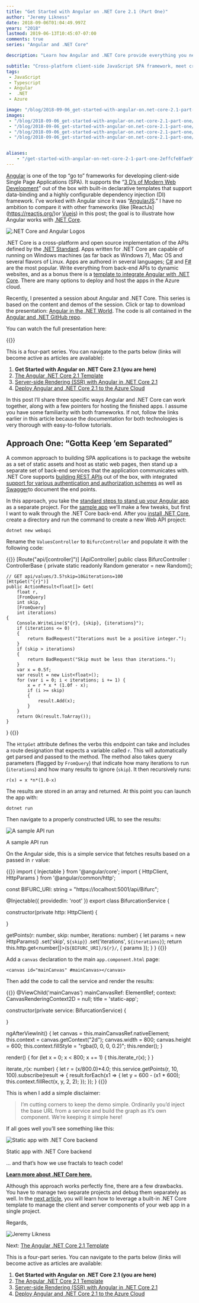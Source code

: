 ```yaml
---
title: "Get Started with Angular on .NET Core 2.1 (Part One)"
author: "Jeremy Likness"
date: 2018-09-06T01:04:49.997Z
years: "2018"
lastmod: 2019-06-13T10:45:07-07:00
comments: true
series: "Angular and .NET Core"

description: "Learn how Angular and .NET Core provide everything you need to deliver modern single page web applications. Set up a static web app with a dynamic REST API back-end."

subtitle: "Cross-platform client-side JavaScript SPA framework, meet cross-platform server-side .NET Core framework."
tags:
 - JavaScript 
 - Typescript 
 - Angular 
 -  .NET 
 - Azure 

image: "/blog/2018-09-06_get-started-with-angular-on.net-core-2.1-part-one/images/3.png" 
images:
 - "/blog/2018-09-06_get-started-with-angular-on.net-core-2.1-part-one/images/1.png" 
 - "/blog/2018-09-06_get-started-with-angular-on.net-core-2.1-part-one/images/2.png" 
 - "/blog/2018-09-06_get-started-with-angular-on.net-core-2.1-part-one/images/3.png" 
 - "/blog/2018-09-06_get-started-with-angular-on.net-core-2.1-part-one/images/4.gif" 


aliases:
    - "/get-started-with-angular-on-net-core-2-1-part-one-2effcfe8fae9"
---
```


[Angular](https://angular.io/) is one of the top “go to” frameworks for developing client-side Single Page Applications (SPA). It supports the “[3 D’s of Modern Web Development](/the-three-ds-of-modern-web-development-55d69fe048da)” out of the box with built-in declarative templates that support data-binding and a highly configurable dependency injection (DI) framework. I’ve worked with Angular since it was “[AngularJS](https://angularjs.org/).” I have no ambition to compare it with other frameworks (like [ReactJs] (https://reactjs.org/)or [Vuejs](https://vuejs.org/)) in this post; the goal is to illustrate how Angular works with [.NET Core](https://docs.microsoft.com/en-us/dotnet/core/introduction?utm_source=jeliknes&utm_medium=blog&utm_campaign=medium&WT.mc_id=medium-blog-jeliknes).

![.NET Core and Angular Logos](/blog/2018-09-06_get-started-with-angular-on.net-core-2.1-part-one/images/1.png)

.NET Core is a cross-platform and open source implementation of the APIs defined by the [.NET Standard](https://docs.microsoft.com/en-us/dotnet/standard/net-standard?utm_source=jeliknes&utm_medium=blog&utm_campaign=medium&WT.mc_id=medium-blog-jeliknes). Apps written for .NET Core are capable of running on Windows machines (as far back as Windows 7), Mac OS and several flavors of Linux. Apps are authored in several languages; [C#](https://docs.microsoft.com/en-us/dotnet/csharp/?utm_source=jeliknes&utm_medium=blog&utm_campaign=medium&WT.mc_id=medium-blog-jeliknes) and [F#](https://docs.microsoft.com/en-us/dotnet/fsharp/?utm_source=jeliknes&utm_medium=blog&utm_campaign=medium&WT.mc_id=medium-blog-jeliknes) are the most popular. Write everything from back-end APIs to dynamic websites, and as a bonus there is a [template to integrate Angular with .NET Core](https://docs.microsoft.com/en-us/aspnet/core/client-side/spa/angular?view=aspnetcore-2.1&tabs=visual-studio&utm_source=jeliknes&utm_medium=blog&utm_campaign=medium&WT.mc_id=medium-blog-jeliknes). There are many options to deploy and host the apps in the Azure cloud.

Recently, I presented a session about Angular and .NET Core. This series is based on the content and demos of the session. Click or tap to download the presentation: [Angular in the .NET World](https://jlikme.blob.core.windows.net/presentations/angularandnet.pptx?WT.mc_id=medium-blog-jeliknes). The code is all contained in the <i class="fab fa-github"></i> [Angular and .NET GitHub repo](https://github.com/JeremyLikness/angular-net).

You can watch the full presentation here:

{{<youtube xrzpYMstTvc>}}

This is a four-part series. You can navigate to the parts below (links will become active as articles are available):

1. **Get Started with Angular on .NET Core 2.1 (you are here)**
2. [The Angular .NET Core 2.1 Template](/the-angular-net-core-2-1-template-part-two-d4db52550764)
3. [Server-side Rendering (SSR) with Angular in .NET Core 2.1](/server-side-rendering-ssr-with-angular-in-net-core-2-1-part-three-481cb42d1ed2)
4. [Deploy Angular and .NET Core 2.1 to the Azure Cloud](/deploy-angular-and-net-core-2-1-to-the-azure-cloud-part-four-d68594807c7a)

In this post I’ll share three specific ways Angular and .NET Core can work together, along with a few pointers for hosting the finished apps. I assume you have some familiarity with both frameworks. If not, follow the links earlier in this article because the documentation for both technologies is very thorough with easy-to-follow tutorials.

## Approach One: “Gotta Keep ’em Separated”

A common approach to building SPA applications is to package the website as a set of static assets and host as static web pages, then stand up a separate set of back-end services that the application communicates with. .NET Core supports [building REST APIs](https://docs.microsoft.com/en-us/aspnet/core/web-api/?view=aspnetcore-2.1&utm_source=jeliknes&utm_medium=blog&utm_campaign=medium&WT.mc_id=medium-blog-jeliknes) out of the box, with integrated [support for various authentication and authorization schemes](https://docs.microsoft.com/en-us/aspnet/core/security/authentication/identity?view=aspnetcore-2.1&tabs=visual-studio&utm_source=jeliknes&utm_medium=blog&utm_campaign=medium&WT.mc_id=medium-blog-jeliknes) as well as [Swagger](https://docs.microsoft.com/en-us/aspnet/core/tutorials/web-api-help-pages-using-swagger?view=aspnetcore-2.1&utm_source=jeliknes&utm_medium=blog&utm_campaign=medium&WT.mc_id=medium-blog-jeliknes)to document the end points.

In this approach, you take the [standard steps to stand up your Angular app](https://angular.io/start?utm_source=jeliknes&utm_medium=blog&utm_campaign=medium&WT.mc_id=medium-blog-jeliknes) as a separate project. For the <i class="fab fa-github"></i> [sample app](https://github.com/JeremyLikness/angular-net) we’ll make a few tweaks, but first I want to walk through the .NET Core back-end. After you [install .NET Core](https://dotnet.microsoft.com/learn/get-started-with-dotnet-tutorial?utm_source=jeliknes&utm_medium=blog&utm_campaign=medium&WT.mc_id=medium-blog-jeliknes), create a directory and run the command to create a new Web API project:

`dotnet new webapi`

Rename the `ValuesController` to `BifurcController` and populate it with the following code:

{{<highlight CSharp>}}
[Route("api/[controller]")]
[ApiController]
public class BifurcController : ControllerBase
{
    private static readonly Random generator = new Random();

    // GET api/values/3.5?skip=10&iterations=100
    [HttpGet("{r}")]
    public ActionResult<float[]> Get(
        float r,
        [FromQuery] 
        int skip,
        [FromQuery] 
        int iterations)
    {
        Console.WriteLine($"{r}, {skip}, {iterations}");
        if (iterations <= 0)
        {
            return BadRequest("Iterations must be a positive integer.");
        }
        if (skip > iterations)
        {
            return BadRequest("Skip must be less than iterations.");
        }
        var x = 0.5f;
        var result = new List<float>();
        for (var i = 0; i < iterations; i += 1) {
            x = r * x * (1.0f - x);
            if (i >= skip) 
            {
                result.Add(x);
            }
        }
        return Ok(result.ToArray());
    }
}
{{</highlight>}}

The `HttpGet` attribute defines the verbs this endpoint can take and includes a route designation that expects a variable called `r`. This will automatically get parsed and passed to the method. The method also takes query parameters (flagged by `FromQuery`) that indicate how many iterations to run (`iterations`) and how many results to ignore (`skip`). It then recursively runs:

`r(x) = x *n*(1.0-x)`

The results are stored in an array and returned. At this point you can launch the app with:

`dotnet run`

Then navigate to a properly constructed URL to see the results:

![A sample API run](/blog/2018-09-06_get-started-with-angular-on.net-core-2.1-part-one/images/2.png)
<figcaption>A sample API run</figcaption>

On the Angular side, this is a simple service that fetches results based on a passed in `r` value:

{{<highlight TypeScript>}}
import { Injectable } from '@angular/core';
import { HttpClient, HttpParams } from '@angular/common/http';

const BIFURC_URI: string = "https://localhost:5001/api/Bifurc";

@Injectable({
  providedIn: 'root'
})
export class BifurcationService {

  constructor(private http: HttpClient) {

   }

   getPoints(r: number, skip: number, iterations: number) {
     let params = new HttpParams()
      .set('skip', `${skip}`)
      .set('iterations', `${iterations}`);
     return this.http.get<number[]>(`${BIFURC_URI}/${r}/`, { params });
   }
}
{{</highlight>}}

Add a `canvas` declaration to the main `app.component.html` page:

`<canvas id="mainCanvas" #mainCanvas></canvas>`

Then add the code to call the service and render the results:

{{<highlight TypeScript>}}
@ViewChild('mainCanvas') mainCanvasRef: ElementRef;
context: CanvasRenderingContext2D = null;
title = 'static-app';

constructor(private service: BifurcationService) {

}

ngAfterViewInit() {
  let canvas = <HTMLCanvasElement>this.mainCanvasRef.nativeElement;
  this.context = canvas.getContext("2d");
  canvas.width = 800;
  canvas.height = 600;
  this.context.fillStyle = "rgba(0, 0, 0, 0.2)";
  this.render();
}

render() {
  for (let x = 0; x < 800; x += 1) {
    this.iterate_r(x);
  }
}

iterate_r(x: number) {
  let r = (x/800.0)*4.0;
  this.service.getPoints(r, 10, 100).subscribe(result => {
    result.forEach(x1 => {
      let y = 600 - (x1 * 600);
      this.context.fillRect(x, y, 2, 2);
    });
  });
}
{{</highlight>}}

This is when I add a simple disclaimer:

> I’m cutting corners to keep the demo simple. Ordinarily you’d inject the base URL from a service and build the graph as it’s own component. We’re keeping it simple here!

If all goes well you’ll see something like this:

![Static app with .NET Core backend](/blog/2018-09-06_get-started-with-angular-on.net-core-2.1-part-one/images/3.png)
<figcaption>Static app with .NET Core backend</figcaption>

… and that’s how we use fractals to teach code!

[**Learn more about .NET Core here.**](https://docs.microsoft.com/en-us/dotnet/core/introduction?utm_source=jeliknes&utm_medium=blog&utm_campaign=medium&WT.mc_id=medium-blog-jeliknes)

Although this approach works perfectly fine, there are a few drawbacks. You have to manage two separate projects and debug them separately as well. In the [next article](/the-angular-net-core-2-1-template-part-two-d4db52550764), you will learn how to leverage a built-in .NET Core template to manage the client and server components of your web app in a single project.

Regards,

![Jeremy Likness](/blog/2018-09-06_get-started-with-angular-on.net-core-2.1-part-one/images/4.gif)

Next: [The Angular .NET Core 2.1 Template](/the-angular-net-core-2-1-template-part-two-d4db52550764)

This is a four-part series. You can navigate to the parts below (links will become active as articles are available:

1. **Get Started with Angular on .NET Core 2.1 (you are here)**
2. [The Angular .NET Core 2.1 Template](/the-angular-net-core-2-1-template-part-two-d4db52550764)
3. [Server-side Rendering (SSR) with Angular in .NET Core 2.1](/server-side-rendering-ssr-with-angular-in-net-core-2-1-part-three-481cb42d1ed2)
4. [Deploy Angular and .NET Core 2.1 to the Azure Cloud](/deploy-angular-and-net-core-2-1-to-the-azure-cloud-part-four-d68594807c7a)

